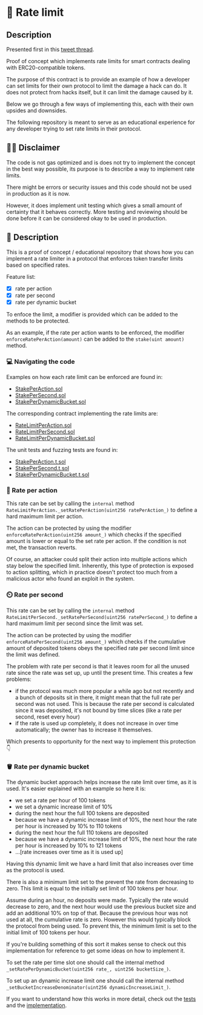 # 🚤 Rate limit

## Description

Presented first in this [tweet thread](https://twitter.com/cleanunicorn/status/1590714955342303232).

Proof of concept which implements rate limits for smart contracts dealing with ERC20-compatible tokens.

The purpose of this contract is to provide an example of how a developer can set limits for their own protocol to limit the damage a hack can do. It does not protect from hacks itself, but it can limit the damage caused by it.

Below we go through a few ways of implementing this, each with their own upsides and downsides.

The following repository is meant to serve as an educational experience for any developer trying to set rate limits in their protocol.

## 😮‍💨 Disclaimer

The code is not gas optimized and is does not try to implement the concept in the best way possible, its purpose is to describe a way to implement rate limits.

There might be errors or security issues and this code should not be used in production as it is now.

However, it does implement unit testing which gives a small amount of certainty that it behaves correctly. More testing and reviewing should be done before it can be considered okay to be used in production.

## 💬 Description

This is a proof of concept / educational repository that shows how you can implement a rate limiter in a protocol that enforces token transfer limits based on specified rates.

Feature list:

- [x] rate per action
- [x] rate per second
- [x] rate per dynamic bucket

To enfoce the limit, a modifier is provided which can be added to the methods to be protected.

As an example, if the rate per action wants to be enforced, the modifier `enforceRatePerAction(amount)` can be added to the `stake(uint amount)` method.

### 💻 Navigating the code

Examples on how each rate limit can be enforced are found in:

- [StakePerAction.sol](./src/stake/StakePerAction.sol)
- [StakePerSecond.sol](./src/stake/StakePerSecond.sol)
- [StakePerDynamicBucket.sol](./src/stake/StakePerDynamicBucket.sol)

The corresponding contract implementing the rate limits are:

- [RateLimitPerAction.sol](./src/ratelimit/RateLimitPerAction.sol)
- [RateLimitPerSecond.sol](./src/ratelimit/RateLimitPerSecond.sol)
- [RateLimitPerDynamicBucket.sol](./src/ratelimit/RateLimitPerDynamicBucket.sol)

The unit tests and fuzzing tests are found in:

- [StakePerAction.t.sol](./src/StakePerAction.t.sol)
- [StakePerSecond.t.sol](./src/StakePerSecond.t.sol)
- [StakePerDynamicBucket.t.sol](./src/StakePerDynamicBucket.t.sol)

### 🕺 Rate per action

This rate can be set by calling the `internal` method `RateLimitPerAction._setRatePerAction(uint256 ratePerAction_)` to define a hard maximum limit per action.

The action can be protected by using the modifier `enforceRatePerAction(uint256 amount_)` which checks if the specified amount is lower or equal to the set rate per action. If the condition is not met, the transaction reverts.

Of course, an attacker could split their action into multiple actions which stay below the specified limit. Inherently, this type of protection is exposed to action splitting, which in practice doesn't protect too much from a malicious actor who found an exploit in the system.

### ⏲️ Rate per second

This rate can be set by calling the `internal` method `RateLimitPerSecond._setRatePerSecond(uint256 ratePerSecond_)` to define a hard maximum limit per second since the limit was set.

The action can be protected by using the modifier `enforceRatePerSecond(uint256 amount_)` which checks if the cumulative amount of deposited tokens obeys the specified rate per second limit since the limit was defined.

The problem with rate per second is that it leaves room for all the unused rate since the rate was set up, up until the present time. This creates a few problems:

- if the protocol was much more popular a while ago but not recently and a bunch of deposits sit in there, it might mean that the full rate per second was not used. This is because the rate per second is calculated since it was deposited, it's not bound by time slices (like a rate per second, reset every hour)
- if the rate is used up completely, it does not increase in over time automatically; the owner has to increase it themselves.

Which presents to opportunity for the next way to implement this protection 👇

### 🪣 Rate per dynamic bucket

The dynamic bucket approach helps increase the rate limit over time, as it is used. It's easier explained with an example so here it is:

- we set a rate per hour of 100 tokens
- we set a dynamic increase limit of 10%
- during the next hour the full 100 tokens are deposited
- because we have a dynamic increase limit of 10%, the next hour the rate per hour is increased by 10% to 110 tokens
- during the next hour the full 110 tokens are deposited
- because we have a dynamic increase limit of 10%, the next hour the rate per hour is increased by 10% to 121 tokens
- ...[rate increases over time as it is used up]

Having this dynamic limit we have a hard limit that also increases over time as the protocol is used.

There is also a minimum limit set to the prevent the rate from decreasing to zero. This limit is equal to the initially set limit of 100 tokens per hour.

Assume during an hour, no deposits were made. Typically the rate would decrease to zero, and the next hour would use the previous bucket size and add an additional 10% on top of that. Because the previous hour was not used at all, the cumulative rate is zero. However this would typically block the protocol from being used. To prevent this, the minimum limit is set to the initial limit of 100 tokens per hour.

If you're building something of this sort it makes sense to check out this implementation for reference to get some ideas on how to implement it.

To set the rate per time slot one should call the internal method `_setRatePerDynamicBucket(uint256 rate_, uint256 bucketSize_)`.

To set up an dynamic increase limit one should call the internal method `_setBucketIncreaseDenominator(uint256 dynamicIncreaseLimit_)`.

If you want to understand how this works in more detail, check out the [tests](test/StakePerDynamicBucket.t.sol) and the [implementation](src/ratelimit/RateLimitPerDynamicBucket.sol).
